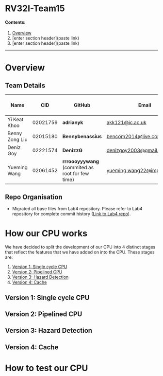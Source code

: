 # RV32I-Team15

#### Contents:
1. [Overview](#overview)
2. [enter section header](paste link)
3. [enter section header](paste link)

---
# Overview

## Team Details

| Name           | CID      | GitHub   | Email                     | Link to Personal Statement|
|----------------|----------|----------|---------------------------|--------------|
| Yi Keat Khoo   | 02021759 | **adrianyk**  | akk121@ic.ac.uk  | [Yi Keat's Statement](Personal_Statements/Yi_Keat_Khoo.md)
| Benny Zong Liu | 02015180 | **Bennybenassius** | bencom2014@live.com     | [Benny's Statement](Personal_Statements/Benny_Zong_Liu/Benny_Zong_Liu.md)
| Deniz Goy      | 02221574 | **DenizzG** | denizgoy2003@gmail.com | [Deniz's Statement](Personal_Statements/Deniz_Goy.md)
| Yueming Wang  | 02061452 | **rrroooyyywang** (commited as root for few time) | yueming.wang22@imperial.ac.uk | [Yueming's Statement](Personal_Statements/Yueming_Wang.md)

## Repo Organisation

* Migrated all base files from Lab4 repository. Please refer to Lab4 repository for complete commit history ([Link to Lab4 repo](https://github.com/Bennybenassius/Team15)).


# How our CPU works

We have decided to split the development of our CPU into 4 distinct stages that reflect the features that we have added on into the CPU. These stages are:
1. [Version 1: Single cycle CPU](#version-1-single-cycle-cpu)
2. [Version 2: Pipelined CPU](#version-2-pipelined-cpu)
3. [Version 3: Hazard Detection](#version-3-hazard-detection)
4. [Version 4: Cache](#version-4-cache)

## Version 1: Single cycle CPU


## Version 2: Pipelined CPU

## Version 3: Hazard Detection

## Version 4: Cache

# How to test our CPU
